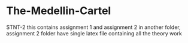 # The-Medellin-Cartel
STNT-2
this contains assignment 1 and assignment 2 in another folder, assignment 2 folder have single latex file containing all the theory work
